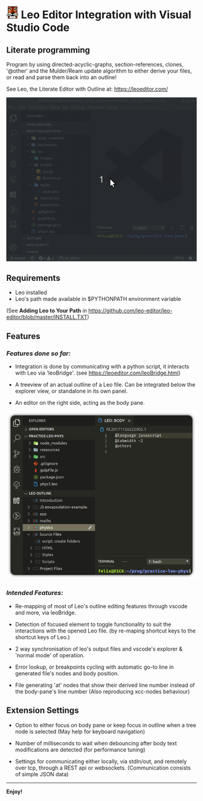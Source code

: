 # ![LeoEditor](resources/leoapp.png) Leo Editor Integration with Visual Studio Code

## Literate programming

Program by using directed-acyclic-graphs, section-references, clones, '@other' and the Mulder/Ream update algorithm to either derive your files, or read and parse them back into an outline!

See Leo, the Literate Editor with Outline at: https://leoeditor.com/

![Screenshot](resources/animated-screenshot.gif)

## Requirements

- Leo installed
- Leo's path made available in \$PYTHONPATH environment variable

(See **Adding Leo to Your Path** in https://github.com/leo-editor/leo-editor/blob/master/INSTALL.TXT)

## Features

### _Features done so far:_

- Integration is done by communicating with a python script, it interacts with Leo via 'leoBridge'. (see https://leoeditor.com/leoBridge.html)

- A treeview of an actual outline of a Leo file. Can be integrated below the explorer view, or standalone in its own panel.

- An editor on the right side, acting as the body pane.

![Preview](resources/screenshot-explorer.png)

### _Intended Features:_

- Re-mapping of most of Leo's outline editing features through vscode and more, via leoBridge.

- Detection of focused element to toggle functionality to suit the interactions with the opened Leo file. (by re-maping shortcut keys to the shortcut keys of Leo.)

- 2 way synchronisation of leo's output files and vscode's explorer & 'normal mode' of operation.

- Error lookup, or breakpoints cycling with automatic go-to line in generated file's nodes and body position.

- File generating 'at' nodes that show their derived line number instead of the body-pane's line number (Also reproducing xcc-nodes behaviour)

## Extension Settings

- Option to either focus on body pane or keep focus in outline when a tree node is selected (May help for keyboard navigation)

- Number of milliseconds to wait when debouncing after body text modifications are detected (for performance tuning)

- Settings for communicating either locally, via stdIn/out, and remotely over tcp, through a REST api or websockets. (Communication consists of simple JSON data)

---

**Enjoy!**
